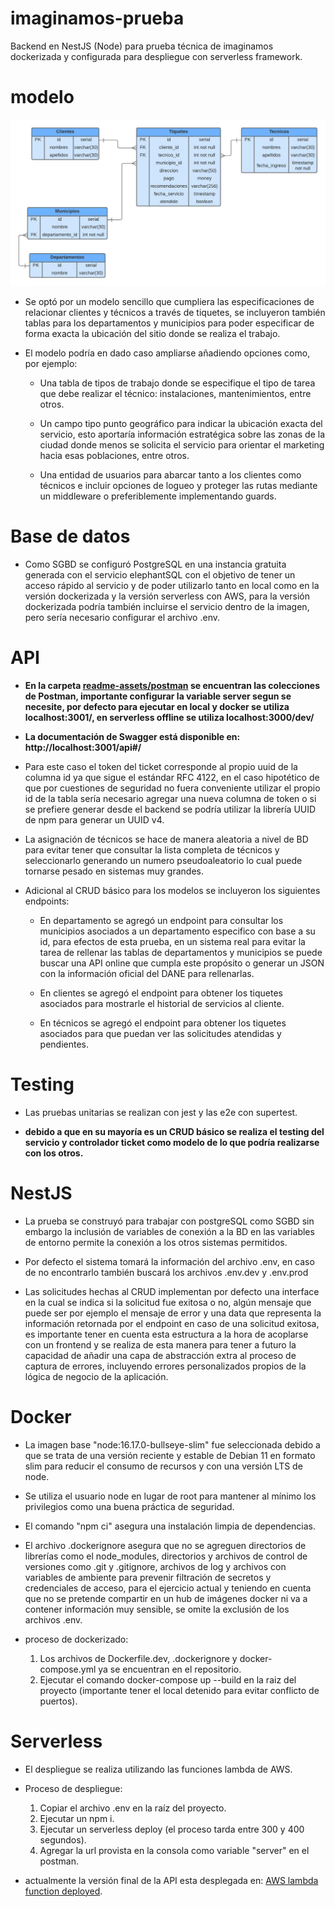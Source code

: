# imaginamos-prueba
Backend en NestJS (Node) para prueba técnica de imaginamos dockerizada y configurada para despliegue con serverless framework.

# modelo

![Relational Model](/readme-assets/relational-model.jpeg?raw=true "Relational Model")

- Se optó por un modelo sencillo que cumpliera las especificaciones de relacionar clientes y técnicos a través de tiquetes, se incluyeron también tablas para los departamentos y municipios para poder especificar de forma exacta la ubicación del sitio donde se realiza el trabajo.

- El modelo podría en dado caso ampliarse añadiendo opciones como, por ejemplo:

  - Una tabla de tipos de trabajo donde se especifique el tipo de tarea que debe realizar el técnico: instalaciones, mantenimientos, entre otros.

  - Un campo tipo punto geográfico para indicar la ubicación exacta del servicio, esto aportaría información estratégica sobre las zonas de la ciudad donde menos se solicita el servicio para orientar el marketing hacia esas poblaciones, entre otros.

  - Una entidad de usuarios para abarcar tanto a los clientes como técnicos e incluir opciones de logueo y proteger las rutas mediante un middleware o preferiblemente implementando guards.


# Base de datos

- Como SGBD se configuró PostgreSQL en una instancia gratuita generada con el servicio elephantSQL con el objetivo de tener un acceso rápido al servicio y de poder utilizarlo tanto en local como en la versión dockerizada y la versión serverless con AWS, para la versión dockerizada podría también incluirse el servicio dentro de la imagen, pero sería necesario configurar el archivo .env.

# API

- **En la carpeta [readme-assets/postman](/readme-assets/postman/) se encuentran las colecciones de Postman, importante configurar la variable server segun se necesite, por defecto para ejecutar en local y docker se utiliza localhost:3001/, en serverless offline se utiliza localhost:3000/dev/**

- **La documentación de Swagger está disponible en: http://localhost:3001/api#/**

- Para este caso el token del ticket corresponde al propio uuid de la columna id ya que sigue el estándar RFC 4122, en el caso hipotético de que por cuestiones de seguridad no fuera conveniente utilizar el propio id de la tabla sería necesario agregar una nueva columna de token o si se prefiere generar desde el backend se podría utilizar la librería UUID de npm para generar un UUID v4.

- La asignación de técnicos se hace de manera aleatoria a nivel de BD para evitar tener que consultar la lista completa de técnicos y seleccionarlo generando un numero pseudoaleatorio lo cual puede tornarse pesado en sistemas muy grandes.

- Adicional al CRUD básico para los modelos se incluyeron los siguientes endpoints:

  - En departamento se agregó un endpoint para consultar los municipios asociados a un departamento especifico con base a su id, para efectos de esta prueba, en un sistema real para evitar la tarea de rellenar las tablas de departamentos y municipios se puede buscar una API online que cumpla este propósito o generar un JSON con la información oficial del DANE para rellenarlas.

  - En clientes se agregó el endpoint para obtener los tiquetes asociados para mostrarle el historial de servicios al cliente.

  - En técnicos se agregó el endpoint para obtener los tiquetes asociados para que puedan ver las solicitudes atendidas y pendientes.

# Testing

- Las pruebas unitarias se realizan con jest y las e2e con supertest.

- **debido a que en su mayoría es un CRUD básico se realiza el testing del servicio y controlador ticket como modelo de lo que podría realizarse con los otros.**

# NestJS

- La prueba se construyó para trabajar con postgreSQL como SGBD sin embargo la inclusión de variables de conexión a la BD en las variables de entorno permite la conexión a los otros sistemas permitidos.

- Por defecto el sistema tomará la información del archivo .env, en caso de no encontrarlo también buscará los archivos .env.dev y .env.prod

- Las solicitudes hechas al CRUD implementan por defecto una interface en la cual se indica si la solicitud fue exitosa o no, algún mensaje que puede ser por ejemplo el mensaje de error y una data que representa la información retornada por el endpoint en caso de una solicitud exitosa, es importante tener en cuenta esta estructura a la hora de acoplarse con un frontend y se realiza de esta manera para tener a futuro la capacidad de añadir una capa de abstracción extra al proceso de captura de errores, incluyendo errores personalizados propios de la lógica de negocio de la aplicación.

# Docker

- La imagen base "node:16.17.0-bullseye-slim" fue seleccionada debido a que se trata de una versión reciente y estable de Debian 11 en formato slim para reducir el consumo de recursos y con una versión LTS de node.

- Se utiliza el usuario node en lugar de root para mantener al mínimo los privilegios como una buena práctica de seguridad.

- El comando "npm ci" asegura una instalación limpia de dependencias.

- El archivo .dockerignore asegura que no se agreguen directorios de librerías como el node_modules, directorios y archivos de control de versiones como .git y .gitignore, archivos de log y archivos con variables de ambiente para prevenir filtración de secretos y credenciales de acceso, para el ejercicio actual y teniendo en cuenta que no se pretende compartir en un hub de imágenes docker ni va a contener información muy sensible, se omite la exclusión de los archivos .env.

- proceso de dockerizado:
  1. Los archivos de Dockerfile.dev, .dockerignore y docker-compose.yml ya se encuentran en el repositorio.
  2. Ejecutar el comando docker-compose up --build en la raiz del proyecto (importante tener el local detenido para evitar conflicto de puertos).

# Serverless

- El despliegue se realiza utilizando las funciones lambda de AWS.

- Proceso de despliegue:
  1. Copiar el archivo .env en la raíz del proyecto.
  2. Ejecutar un npm i.
  3. Ejecutar un serverless deploy (el proceso tarda entre 300 y 400 segundos).
  4. Agregar la url provista en la consola como variable "server" en el postman.

- actualmente la versión final de la API esta desplegada en: [AWS lambda function deployed](https://wjbbdxkg0f.execute-api.us-east-1.amazonaws.com/dev/clients).

